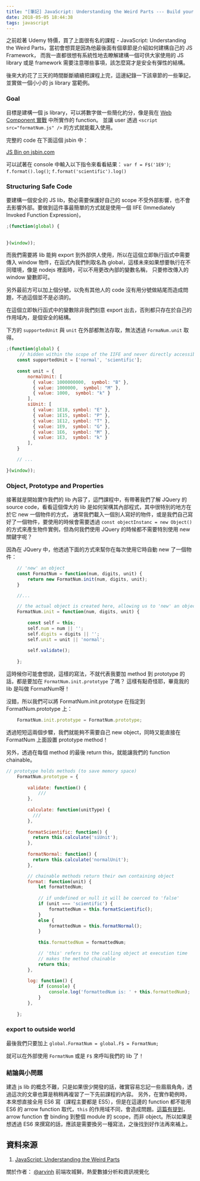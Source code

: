 ```yaml
---
title: "[筆記] JavaScript: Understanding the Weird Parts --- Build your own lib/framework"
date: 2018-05-05 18:44:38
tags: javascript
---
```


之前趁著 Udemy 特價，買了上面很有名的課程 - JavaScript: Understanding the Weird Parts，當初會想買是因為他最後面有個章節是介紹如何建構自己的 JS Framework，
而我一直都很想有系統性地去瞭解建構一個可供大家使用的 JS library 或是 framework 需要注意哪些事項，該怎麼寫才是安全有彈性的結構。

後來大約花了三天的時間斷斷續續把課程上完，這邊紀錄一下該章節的一些筆記，並實做一個小小的 js library 當範例。

### Goal

目標是建構一個 js library，可以將數字做一些簡化約分，像是我在 [Web Component 實戰](http://blog.techbridge.cc/2017/03/04/webcomopnent-practice/) 中所實作的 function。
並讓 user 透過 `<script src="formatNum.js" />` 的方式就能載入使用。

完整的 code 在下面這個 jsbin 中：

<a class="jsbin-embed" href="http://jsbin.com/xuvipaj/1/embed?js,console">JS Bin on jsbin.com</a><script src="http://static.jsbin.com/js/embed.min.js?4.1.4"></script>

可以試著在 console 中輸入以下指令來看看結果：
`var f = F$('1E9')`;
`f.format().log()`;
`f.format('scientific').log()`

### Structuring Safe Code

要建構一個安全的 JS lib，勢必需要保護好自己的 scope 不受外部影響，也不會去影響外部。要做到這件事最簡單的方式就是使用一個 IIFE (Immediately Invoked Function Expression)，

```js
;(function(global) {
    
    
}(window));
```

而我們需要將 lib 能夠 export 到外部供人使用，所以在這個立即執行函式中需要傳入 window 物件，在函式內我們則取名為 global，這樣未來如果想要執行在不同環境，像是 nodejs 裡面時，可以不用更改內部的變數名稱，
只要修改傳入的 window 變數即可。

另外最前方可以加上個分號，以免有其他人的 code 沒有用分號做結尾而造成問題，不過這個並不是必須的。

在這個立即執行函式中的變數除非我們刻意 export 出去，否則都只存在於自己的作用域內，是個安全的結構。

下方的 `supportedUnit` 與 `unit` 在外部都無法存取，無法透過 `FormaNum.unit` 取得。

```js
;(function(global) {
     // hidden within the scope of the IIFE and never directly accessible
    const supportedUnit = ['normal', 'scientific'];
    
    const unit = {
        normalUnit: [
          { value: 1000000000,  symbol: "B" },
          { value: 1000000,  symbol: "M" },
          { value: 1000,  symbol: "k" }
        ],
        siUnit: [
          { value: 1E18, symbol: "E" },
          { value: 1E15, symbol: "P" },
          { value: 1E12, symbol: "T" },
          { value: 1E9,  symbol: "G" },
          { value: 1E6,  symbol: "M" },
          { value: 1E3,  symbol: "k" }
        ],
    }

    // ...
    
}(window));
```

### Object, Prototype and Properties

接著就是開始實作我們的 lib 內容了，這門課程中，有帶著我們了解 JQuery 的 source code，看看這個偉大的 lib 是如何架構其內部程式，其中很特別的地方在於它 new 一個物件的方式，
通常我們載入一個別人寫好的物件，或是我們自己寫好了一個物件，要使用的時候會需要透過 `const objectInstanc = new Object()` 的方式來產生物件實例，但為何我們使用 JQuery 的時候都不需要特別使用 new 關鍵字呢？

因為在 JQuery 中，他透過下面的方式來幫你在每次使用它時自動 new 了一個物件：

```js
    // 'new' an object
    const FormatNum = function(num, digits, unit) {
        return new FormatNum.init(num, digits, unit);   
    }

    //...

    // the actual object is created here, allowing us to 'new' an object without calling 'new'
    FormatNum.init = function(num, digits, unit) {
        
        const self = this;
        self.num = num || '';
        self.digits = digits || '';
        self.unit = unit || 'normal';
        
        self.validate();
        
    };
```

這時候你可能會想說，這樣的寫法，不就代表我要加 method 到 prototype 的話，都是要加在 `FormatNum.init.prototype` 了嗎？ 這樣有點奇怪耶，畢竟我的 lib 是叫做 FormatNum呀！

沒錯，所以我們可以將 FormatNum.init.prototype 在指定到 FormatNum.prototype 上：

```js
    FormatNum.init.prototype = FormatNum.prototype;
```

透過短短這兩個步驟，我們就能夠不需要自己 new object，同時又能直接在 FormatNum 上面設置 prototype method！

另外，透過在每個 method 的最後 return this，就能讓我們的 function chainable。

```js
// prototype holds methods (to save memory space)
    FormatNum.prototype = {
        
        validate: function() {
            ///
        },
      
        calculate: function(unitType) {
          ///
        },
      
        formatScientific: function() {
          return this.calculate('siUnit');
        },
        
        formatNormal: function() {
          return this.calculate('normalUnit');
        },

        // chainable methods return their own containing object
        format: function(unit) {
            let formattedNum;
            
            // if undefined or null it will be coerced to 'false'
            if (unit === 'scientific') {
                formattedNum = this.formatScientific();  
            }
            else {
                formattedNum = this.formatNormal();  
            }
          
            this.formattedNum = formattedNum;

            // 'this' refers to the calling object at execution time
            // makes the method chainable
            return this;
        },
        
        log: function() {
            if (console) {
                console.log('formattedNum is: ' + this.formattedNum); 
            }
        },
        
    };
```

### export to outside world

最後我們只要加上 `global.FormatNum = global.F$ = FormatNum;`

就可以在外部使用 `FormatNum` 或是 `F$` 來呼叫我們的 lib 了！

### 結論與小問題

建造 js lib 的概念不難，只是如果很少開發的話，確實容易忘記一些眉眉角角，透過這次的文章也算是稍稍再複習了一下先前課程的內容。
另外，在實作範例時，本來想直接全用 ES6 寫（課程主要都是 ES5），但是在這邊的 function 都不能用 ES6 的 arrow function 取代，`this` 的作用域不同，會造成問題。[這篇有提到](https://derickbailey.com/2015/09/28/do-es6-arrow-functions-really-solve-this-in-javascript/)，arrow function 會 binding 到整個 module 的 scope，而非 object。所以如果是想透過 ES6 來撰寫的話，應該是需要換另一種寫法，之後找到好作法再來補上。


## 資料來源
1. [JavaScript: Understanding the Weird Parts](https://www.udemy.com/understand-javascript/learn/v4/)

關於作者： 
[@arvinh](http://blog.arvinh.info/about/) 前端攻城獅，熱愛數據分析和資訊視覺化